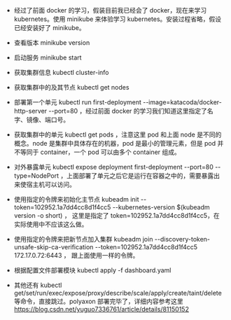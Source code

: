 * 经过了前面 docker 的学习，假装目前我已经会了 docker，现在来学习 kubernetes。使用 minikube 来体验学习 kubernetes。安装过程省略，假设已经安装好了 minikube。

* 查看版本 minikube version

* 启动服务 minikube start

* 获取集群信息 kubectl cluster-info

* 获取集群中的及其节点 kubectl get nodes

* 部署第一个单元 kubectl run first-deployment --image=katacoda/docker-http-server --port=80 ，经过前面 docker 的学习我们知道这里指定了名字、镜像、端口号。

* 获取集群中的单元 kubectl get pods ，注意这里 pod 和上面 node 是不同的概念。node 是集群中具体存在的机器，pod 是最小的管理元素，但是 pod 并不等同于 container，一个 pod 可以由多个 container 组成。

* 对外暴露单元 kubectl expose deployment first-deployment --port=80 --type=NodePort ，上面部署了单元之后它是运行在容器之中的，需要暴露出来使宿主机可以访问。

* 使用指定的令牌来初始化主节点 kubeadm init --token=102952.1a7dd4cc8d1f4cc5 --kubernetes-version $(kubeadm version -o short) ， 这里是指定了 token=102952.1a7dd4cc8d1f4cc5，在实际使用中不应该这么做。

* 使用指定的令牌来把新节点加入集群 kubeadm join --discovery-token-unsafe-skip-ca-verification --token=102952.1a7dd4cc8d1f4cc5 172.17.0.72:6443 ， 跟上面使用一样的令牌。

* 根据配置文件部署模块 kubectl apply -f dashboard.yaml

* 其他还有 kubectl get/set/run/exec/expose/proxy/describe/scale/apply/create/taint/delete  等命令，直接跳过。polyaxon 部署完毕了，详细内容参考这里 https://blog.csdn.net/yuguo7336761/article/details/81150152
